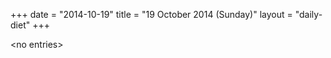 +++
date = "2014-10-19"
title = "19 October 2014 (Sunday)"
layout = "daily-diet"
+++

\<no entries\>